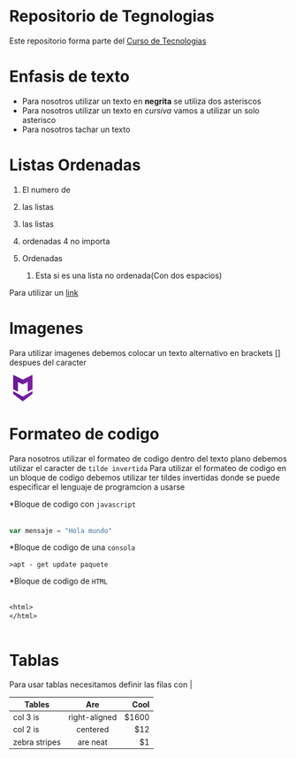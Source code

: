 # Repositorio de Tegnologias

Este repositorio forma parte del [Curso de Tecnologias](https://github.com/adrianeguez/Tec_Web_Js_2016_B)


# Enfasis de texto

* Para nosotros utilizar un texto en **negrita** se utiliza dos asteriscos
* Para nosotros utilizar un texto en *cursiva* vamos a utilizar un solo asterisco
* Para nosotros tachar un texto

# Listas Ordenadas

1. El numero de 
2. las listas
2. las listas
1. ordenadas 
4 no importa

1. Ordenadas
   1. Esta si es una lista no ordenada(Con dos espacios)
   
Para utilizar un [link](https://github.com/adrianeguez/Tec_Web_Js_2016_B)

# Imagenes
Para utilizar imagenes debemos colocar un texto alternativo en brackets [] despues del caracter

![Imagen de Js color amarillo](https://github.com/adam-p/markdown-here/raw/master/src/common/images/icon48.png "Logo Title Text 1")

# Formateo de codigo
Para nosotros utilizar el formateo de codigo dentro del texto plano debemos utilizar el caracter de `tilde invertida`
Para utilizar el formateo de codigo en un bloque de codigo debemos utilizar ter tildes invertidas donde se puede especificar el lenguaje de programcion a usarse 

*Bloque de codigo con `javascript`
````Javascript

var mensaje = "Hola mundo"

```` 
*Bloque de codigo de una `consola`

```
>apt - get update paquete

```

*Bloque de codigo de `HTML`

```

<html>
</html>


```

# Tablas

Para usar tablas necesitamos definir las filas con | 

| Tables        | Are           | Cool  |
| ------------- |:-------------:| -----:|
| col 3 is      | right-aligned | $1600 |
| col 2 is      | centered      |   $12 |
| zebra stripes | are neat      |    $1 |
